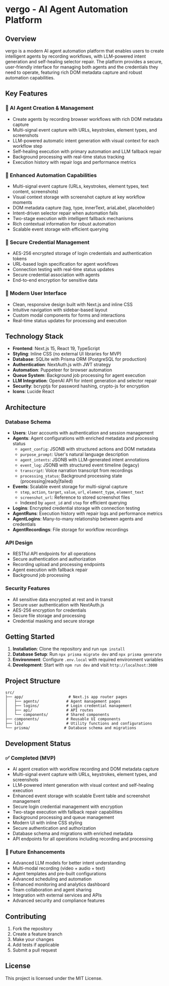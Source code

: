 # vergo - AI Agent Automation Platform

## Overview

vergo is a modern AI agent automation platform that enables users to create intelligent agents by recording workflows, with LLM-powered intent generation and self-healing selector repair. The platform provides a secure, user-friendly interface for managing both agents and the credentials they need to operate, featuring rich DOM metadata capture and robust automation capabilities.

## Key Features

### 🤖 AI Agent Creation & Management
- Create agents by recording browser workflows with rich DOM metadata capture
- Multi-signal event capture with URLs, keystrokes, element types, and screenshots
- LLM-powered automatic intent generation with visual context for each workflow step
- Self-healing execution with primary automation and LLM fallback repair
- Background processing with real-time status tracking
- Execution history with repair logs and performance metrics

### 🧠 Enhanced Automation Capabilities
- Multi-signal event capture (URLs, keystrokes, element types, text content, screenshots)
- Visual context storage with screenshot capture at key workflow moments
- DOM metadata capture (tag, type, innerText, ariaLabel, placeholder)
- Intent-driven selector repair when automation fails
- Two-stage execution with intelligent fallback mechanisms
- Rich contextual information for robust automation
- Scalable event storage with efficient querying

### 🔐 Secure Credential Management
- AES-256 encrypted storage of login credentials and authentication tokens
- URL-based login specification for agent workflows
- Connection testing with real-time status updates
- Secure credential association with agents
- End-to-end encryption for sensitive data

### 🎨 Modern User Interface
- Clean, responsive design built with Next.js and inline CSS
- Intuitive navigation with sidebar-based layout
- Custom modal components for forms and interactions
- Real-time status updates for processing and execution

## Technology Stack

- **Frontend**: Next.js 15, React 19, TypeScript
- **Styling**: Inline CSS (no external UI libraries for MVP)
- **Database**: SQLite with Prisma ORM (PostgreSQL for production)
- **Authentication**: NextAuth.js with JWT strategy
- **Automation**: Puppeteer for browser automation
- **Queue System**: Background job processing for agent execution
- **LLM Integration**: OpenAI API for intent generation and selector repair
- **Security**: bcryptjs for password hashing, crypto-js for encryption
- **Icons**: Lucide React

## Architecture

### Database Schema
- **Users**: User accounts with authentication and session management
- **Agents**: Agent configurations with enriched metadata and processing status
  - `agent_config`: JSONB with structured actions and DOM metadata
  - `purpose_prompt`: User's natural language description
  - `agent_intents`: JSONB with LLM-generated intent annotations
  - `event_log`: JSONB with structured event timeline (legacy)
  - `transcript`: Voice narration transcript from recordings
  - `processing_status`: Background processing state (processing|ready|failed)
- **Events**: Scalable event storage for multi-signal capture
  - `step`, `action`, `target`, `value`, `url`, `element_type`, `element_text`
  - `screenshot_url`: Reference to stored screenshot files
  - Indexed by `agent_id` and `step` for efficient querying
- **Logins**: Encrypted credential storage with connection testing
- **AgentRuns**: Execution history with repair logs and performance metrics
- **AgentLogins**: Many-to-many relationship between agents and credentials
- **AgentRecordings**: File storage for workflow recordings

### API Design
- RESTful API endpoints for all operations
- Secure authentication and authorization
- Recording upload and processing endpoints
- Agent execution with fallback repair
- Background job processing

### Security Features
- All sensitive data encrypted at rest and in transit
- Secure user authentication with NextAuth.js
- AES-256 encryption for credentials
- Secure file storage and processing
- Credential masking and secure storage

## Getting Started

1. **Installation**: Clone the repository and run `npm install`
2. **Database Setup**: Run `npx prisma migrate dev` and `npx prisma generate`
3. **Environment**: Configure `.env.local` with required environment variables
4. **Development**: Start with `npm run dev` and visit `http://localhost:3000`

## Project Structure

```
src/
├── app/                    # Next.js app router pages
│   ├── agents/            # Agent management pages
│   ├── logins/            # Login credential management
│   ├── api/               # API routes
│   └── components/        # Shared components
├── components/            # Reusable UI components
├── lib/                   # Utility functions and configurations
└── prisma/               # Database schema and migrations
```

## Development Status

### ✅ Completed (MVP)
- AI agent creation with workflow recording and DOM metadata capture
- Multi-signal event capture with URLs, keystrokes, element types, and screenshots
- LLM-powered intent generation with visual context and self-healing execution
- Enhanced event storage with scalable Event table and screenshot management
- Secure login credential management with encryption
- Two-stage execution with fallback repair capabilities
- Background processing and queue management
- Modern UI with inline CSS styling
- Secure authentication and authorization
- Database schema and migrations with enriched metadata
- API endpoints for all operations including recording and processing

### 🚧 Future Enhancements
- Advanced LLM models for better intent understanding
- Multi-modal recording (video + audio + text)
- Agent templates and pre-built configurations
- Advanced scheduling and automation
- Enhanced monitoring and analytics dashboard
- Team collaboration and agent sharing
- Integration with external services and APIs
- Advanced security and compliance features

## Contributing

1. Fork the repository
2. Create a feature branch
3. Make your changes
4. Add tests if applicable
5. Submit a pull request

## License

This project is licensed under the MIT License.
